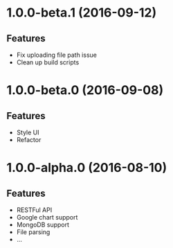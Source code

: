 <a name="1.0.0-beta.1"></a>
# 1.0.0-beta.1 (2016-09-12)

## Features

* Fix uploading file path issue
* Clean up build scripts

<a name="1.0.0-beta.0"></a>
# 1.0.0-beta.0 (2016-09-08)

## Features

* Style UI
* Refactor

<a name="1.0.0-alpha.0"></a>
# 1.0.0-alpha.0 (2016-08-10)

## Features

* RESTFul API
* Google chart support
* MongoDB support
* File parsing
* ...
